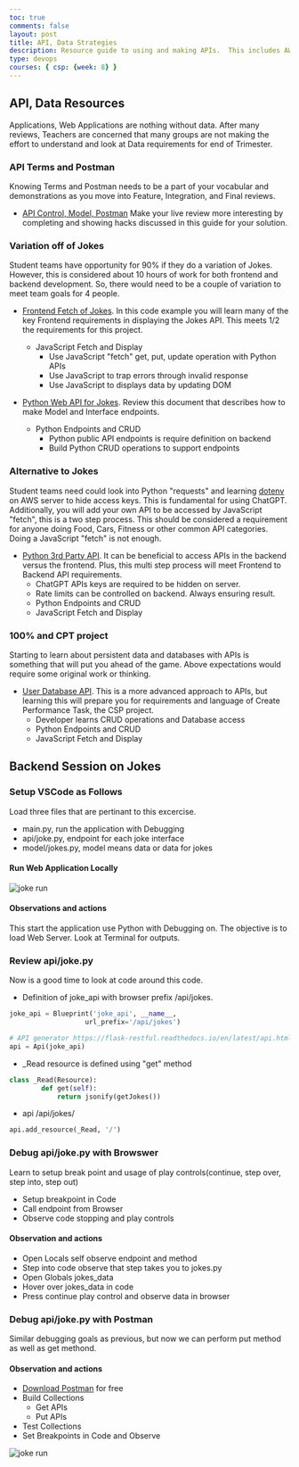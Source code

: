 ```yaml
---
toc: true
comments: false
layout: post
title: API, Data Strategies
description: Resource guide to using and making APIs.  This includes AWS, Postman, 3rd Party APIs, and Code expertise.
type: devops
courses: { csp: {week: 8} }
---
```


## API, Data Resources

Applications, Web Applications are nothing without data.  After many reviews, Teachers are concerned that many groups are not making the effort to understand and look at Data requirements for end of Trimester.

### API Terms and Postman

Knowing Terms and Postman needs to be a part of your vocabular and demonstrations as you move into Feature, Integration, and Final reviews.  

- [API Control, Model, Postman](https://nighthawkcoders.github.io/APCSP/2023/01/19/PBL-control.html)  Make your live review more interesting by completing and showing hacks discussed in this guide for your solution.

### Variation off of Jokes

Student teams have opportunity for 90% if they do a variation of Jokes.  However, this is considered about 10 hours of work for both frontend and backend development.   So, there would need to be a couple of variation to meet team goals for 4 people.

- [Frontend Fetch of Jokes](https://nighthawkcoders.github.io/APCSP/techtalk/webfrontend).  In this code example you will learn many of the key Frontend requirements in displaying the Jokes API.  This meets 1/2 the requirements for this project.
  - JavaScript Fetch and Display
    - Use JavaScript "fetch" get, put, update operation with Python APIs
    - Use JavaScript to trap errors through invalid response
    - Use JavaScript to displays data by updating DOM

- [Python Web API for Jokes](https://nighthawkcoders.github.io/APCSP/techtalk/webapi).  Review this document that describes how to make Model and Interface endpoints.
  - Python Endpoints and CRUD
    - Python public API endpoints is require definition on backend
    - Build Python CRUD operations to support endpoints
  
### Alternative to Jokes

Student teams need could look into Python "requests" and learning [dotenv](https://pypi.org/project/python-dotenv/) on AWS server to hide access keys.  This is fundamental for using ChatGPT.  Additionally, you will add your own API to be accessed by JavaScript "fetch", this is a two step process.  This should be considered a requirement for anyone doing Food, Cars, Fitness or other common API categories.  Doing a JavaScript "fetch" is not enough.

- [Python 3rd Party API](https://nighthawkcoders.github.io/APCSP/techtalk/rapidapi).  It can be beneficial to access APIs in the backend versus the frontend.  Plus, this multi step process will meet Frontend to Backend API requirements.
  - ChatGPT APIs keys are required to be hidden on server.
  - Rate limits can be controlled on backend.  Always ensuring result.
  - Python Endpoints and CRUD
  - JavaScript Fetch and Display

### 100% and CPT project

Starting to learn about persistent data and databases with APIs is something that will put you ahead of the game.  Above expectations would require some original work or thinking.  

- [User Database API](https://nighthawkcoders.github.io/APCSP/2023/04/11/AP-writeup-sample.html).  This is a more advanced approach to APIs, but learning this will prepare you for requirements and language of Create Performance Task, the CSP project.
  - Developer learns CRUD operations and Database access
  - Python Endpoints and CRUD
  - JavaScript Fetch and Display

## Backend Session on Jokes

### Setup VSCode as Follows

Load three files that are pertinant to this excercise.

- main.py, run the application with Debugging
- api/joke.py, endpoint for each joke interface
- model/jokes.py, model means data or data for jokes

#### Run Web Application Locally

![joke run]({{site.baseurl}}/images/jokes/run.png)

#### Observations and actions

This start the application use Python with Debugging on.  The objective is to load Web Server.  Look at Terminal for outputs.

### Review api/joke.py

Now is a good time to look at code around this code.

- Definition of joke_api with browser prefix /api/jokes.

```python
joke_api = Blueprint('joke_api', __name__,
                   url_prefix='/api/jokes')

# API generator https://flask-restful.readthedocs.io/en/latest/api.html#id1
api = Api(joke_api)
```

- _Read resource is defined using "get" method

```python
class _Read(Resource):
        def get(self):
            return jsonify(getJokes())
```

- api /api/jokes/

```python
api.add_resource(_Read, '/')
```

### Debug api/joke.py with Browswer

Learn to setup break point and usage of play controls(continue, step over, step into, step out)

- Setup breakpoint in Code
- Call endpoint from Browser
- Observe code stopping and play controls

#### Observation and actions

- Open Locals self observe endpoint and method
- Step into code observe that step takes you to jokes.py
- Open Globals jokes_data
- Hover over jokes_data in code
- Press continue play control and observe data in browser 

### Debug api/joke.py with Postman

Similar debugging goals as previous, but now we can perform put method as well as get methond.

#### Observation and actions

- [Download Postman](https://www.postman.com/downloads/) for free
- Build Collections
  - Get APIs
  - Put APIs
- Test Collections
- Set Breakpoints in Code and Observe

![joke run]({{site.baseurl}}/images/jokes/postman.png)
